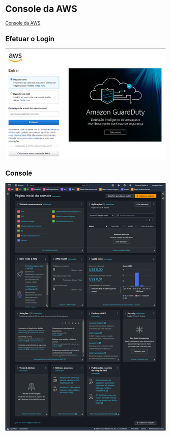# Console da AWS

[Console da AWS](https://console.aws.amazon.com/)

## Efetuar o Login

<div align="center">

![login](./images/login.png)

</div>

## Console

<div align="center">

![Console](./images/console.png)

</div>